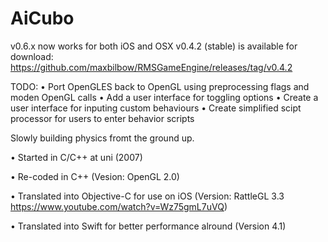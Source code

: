 # AiCubo

v0.6.x now works for both iOS and OSX
v0.4.2 (stable) is available for download: https://github.com/maxbilbow/RMSGameEngine/releases/tag/v0.4.2

TODO:
• Port OpenGLES back to OpenGL using preprocessing flags and moden OpenGL calls
• Add a user interface for toggling options
• Create a user interface for inputing custom behaviours
• Create simplified scipt processor for users to enter behavior scripts

Slowly building physics fromt the ground up.

• Started in C/C++ at uni (2007)

• Re-coded in C++ (Vesion: OpenGL 2.0)

• Translated into Objective-C for use on iOS (Version: RattleGL 3.3 https://www.youtube.com/watch?v=Wz75gmL7uVQ)

• Translated into Swift for better performance alround (Version 4.1)



